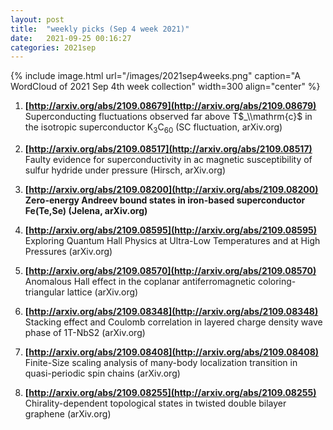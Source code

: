 ```yaml
---
layout: post
title:  "weekly picks (Sep 4 week 2021)"
date:   2021-09-25 00:16:27
categories: 2021sep
---
```


{% include image.html url="/images/2021sep4weeks.png" caption="A WordCloud of 2021 Sep 4th week collection" width=300 align="center" %}



1. **[http://arxiv.org/abs/2109.08679](http://arxiv.org/abs/2109.08679)** Superconducting fluctuations observed far above T$_\\mathrm{c}$ in the isotropic superconductor K$_3$C$_{60}$ (SC fluctuation, arXiv.org)

1. **[http://arxiv.org/abs/2109.08517](http://arxiv.org/abs/2109.08517)** Faulty evidence for superconductivity in ac magnetic susceptibility of sulfur hydride under pressure (Hirsch, arXiv.org)

1. **[http://arxiv.org/abs/2109.08200](http://arxiv.org/abs/2109.08200)** **Zero-energy Andreev bound states in iron-based superconductor Fe(Te,Se) (Jelena, arXiv.org)**

1. **[http://arxiv.org/abs/2109.08595](http://arxiv.org/abs/2109.08595)** Exploring Quantum Hall Physics at Ultra-Low Temperatures and at High Pressures (arXiv.org)

1. **[http://arxiv.org/abs/2109.08570](http://arxiv.org/abs/2109.08570)** Anomalous Hall effect in the coplanar antiferromagnetic coloring-triangular lattice (arXiv.org)

1. **[http://arxiv.org/abs/2109.08348](http://arxiv.org/abs/2109.08348)** Stacking effect and Coulomb correlation in layered charge density wave phase of 1T-NbS2 (arXiv.org)

1. **[http://arxiv.org/abs/2109.08408](http://arxiv.org/abs/2109.08408)** Finite-Size scaling analysis of many-body localization transition in quasi-periodic spin chains (arXiv.org)

1. **[http://arxiv.org/abs/2109.08255](http://arxiv.org/abs/2109.08255)** Chirality-dependent topological states in twisted double bilayer graphene (arXiv.org)
